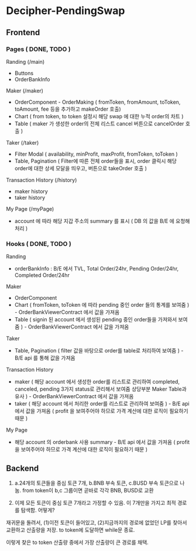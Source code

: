 # Decipher-PendingSwap

## Frontend

### Pages ( DONE, TODO )

Randing (/main)

- Buttons
- OrderBankInfo

Maker (/maker)

- OrderComponent - OrderMaking ( fromToken, fromAmount, toToken, toAmount, fee 등을 추가하고 makeOrder 호출)
- Chart ( from token, to token 설정시 해당 swap 에 대한 누적 order의 차트 )
- Table ( maker 가 생성한 order의 전체 리스트 cancel 버튼으로 cancelOrder 호출 )

Taker (/taker)

- Filter Modal ( availability, minProfit, maxProfit, fromToken, toToken )
- Table, Pagination ( Filter에 따른 전체 order들을 표시, order 클릭시 해당 order에 대한 상세 모달을 띄우고, 버튼으로 takeOrder 호출 )

Transaction History (/history)

- maker history
- taker history

My Page (/myPage)

- account 에 따라 해당 지갑 주소의 summary 를 표시 ( DB 의 값을 B/E 에 요청해 처리 )

### Hooks ( DONE, TODO )

Randing

- orderBankInfo : B/E 에서 TVL, Total Order/24hr, Pending Order/24hr, Completed Order/24hr

Maker

- OrderComponent
- Chart ( fromToken, toToken 에 따라 pending 중인 order 들의 통계를 보여줌 ) - OrderBankViewerContract 에서 값을 가져옴
- Table ( signin 된 account 에서 생성된 pending 중인 order들을 가져와서 보여줌 ) - OrderBankViewerContract 에서 값을 가져옴

Taker

- Table, Pagination ( filter 값을 바탕으로 order를 table로 처리하여 보여줌 ) - B/E api 를 통해 값을 가져옴

Transaction History

- maker ( 해당 account 에서 생성한 order를 리스트로 관리하여 completed, canceled, pending 3가지 status로 관리해서 보여줌 상당부분 Maker Table과 유사 ) - OrderBankViewerContract 에서 값을 가져옴
- taker ( 해당 account 에서 처리한 order를 리스트로 관리하여 보여줌 ) - B/E api 에서 값을 가져옴 ( profit 을 보여주어야 하므로 가격 계산에 대한 로직이 필요하기 때문 )

My Page

- 해당 account 의 orderbank 사용 summary - B/E api 에서 값을 가져옴 ( profit 을 보여주어야 하므로 가격 계산에 대한 로직이 필요하기 때문 )

## Backend

1. a.24개의 토큰들을 중심 토큰 7개, b.BNB 부속 토큰, c.BUSD 부속 토큰으로 나눔. from token이 b,c 그룹이면 곧바로 각각 BNB, BUSD로 교환

2. 이제 모든 토큰이 중심 토큰 7개라고 가정할 수 있음. 이 7개만을 가지고 최적 경로를 탐색함. 어떻게?

재귀문을 돌려서, (1)이전 토큰이 들어있고, (2)지금까지의 경로에 없었던 LP를 찾아서 교환하고 산출량을 저장. to token에 도달하면 while문 종료.

이렇게 찾은 to token 산출량 중에서 가장 산출량이 큰 경로를 채택.
